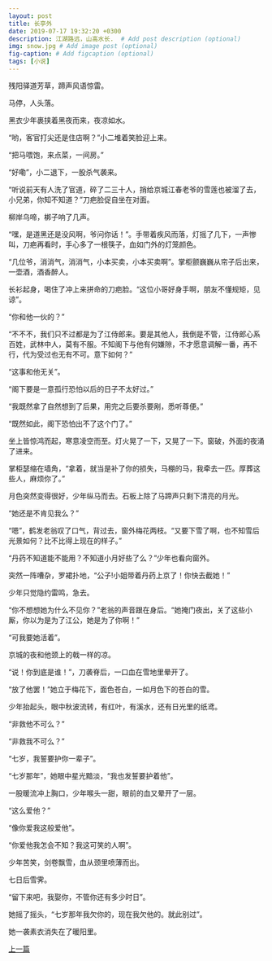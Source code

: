 ```yaml
---
layout: post
title: 长亭外
date: 2019-07-17 19:32:20 +0300
description: 江湖路远，山高水长.  # Add post description (optional)
img: snow.jpg # Add image post (optional)
fig-caption: # Add figcaption (optional)
tags: [小说]
---
```


残阳驿道芳草，蹄声风语惊雷。

马停，人头落。

黑衣少年裹挟着黑夜而来，夜凉如水。

“哟，客官打尖还是住店啊？”小二堆着笑脸迎上来。

“把马喂饱，来点菜，一间房。”

“好嘞”，小二退下，一股杀气袭来。

“听说前天有人洗了官道，碎了二三十人，捎给京城江春老爷的雪莲也被溜了去，小兄弟，你知不知道？”刀疤脸促自坐在对面。

柳岸乌啼，梆子响了几声。

“嘿，是道黑还是没风啊，爷问你话！”。手带着疾风而落，灯摇了几下，一声惨叫，刀疤再看时，手心多了一根筷子，血如门外的灯笼颜色。

“几位爷，消消气，消消气，小本买卖，小本买卖啊”。掌柜颤巍巍从帘子后出来，一壶酒，酒香醉人。

长衫起身，喝住了冲上来拼命的刀疤脸。“这位小哥好身手啊，朋友不懂规矩，见谅”。

“你和他一伙的？”

“不不不，我们只不过都是为了江侍郎来。要是其他人，我倒是不管，江侍郎心系百姓，武林中人，莫有不服。不知阁下与他有何嫌隙，不才愿意调解一番，再不行，代为受过也无有不可。意下如何？”

“这事和他无关”。

“阁下要是一意孤行恐怕以后的日子不太好过。”

“我既然拿了自然想到了后果，用完之后要杀要剐，悉听尊便。”

“既然如此，阁下恐怕出不了这个门了。”

坐上皆惊鸿而起，寒意凌空而至。灯火晃了一下，又晃了一下。窗破，外面的夜涌了进来。

掌柜瑟缩在墙角，“拿着，就当是补了你的损失，马棚的马，我牵去一匹。厚葬这些人，麻烦你了。”

月色突然变得很好，少年纵马而去。石板上除了马蹄声只剩下清亮的月光。



“她还是不肯见我么？”

“嗯”，鹤发老翁叹了口气，背过去，窗外梅花两枝。“又要下雪了啊，也不知雪后光景如何？比不比得上现在的样子。”

“丹药不知道能不能用？不知道小月好些了么？”少年也看向窗外。

突然一阵嘈杂，罗裙扑地，“公子!小姐带着丹药上京了！你快去截她！”

少年只觉隐约雷鸣，急去。

“你不想想她为什么不见你？”老翁的声音跟在身后。“她掩门夜出，关了这些小厮，你以为是为了江公，她是为了你啊！”

“可我要她活着”。



京城的夜和他颈上的戟一样的凉。

“说！你到底是谁！”，刀袭脊后，一口血在雪地里晕开了。

“放了他罢！”她立于梅花下，面色苍白，一如月色下的苍白的雪。

少年抬起头，眼中秋波流转，有红叶，有溪水，还有日光里的纸鸢。

“非救他不可么？”

“非救我不可么？”

“七岁，我誓要护你一辈子”。

“七岁那年”，她眼中星光黯淡，“我也发誓要护着他”。

一股暖流冲上胸口，少年喉头一甜，眼前的血又晕开了一层。

“这么爱他？”

“像你爱我这般爱他”。

“你爱他我怎会不知？我这可笑的人啊”。

少年苦笑，剑卷飘雪，血从颈里喷薄而出。

 

七日后雪霁。

“留下来吧，我娶你，不管你还有多少时日”。

她摇了摇头，“七岁那年我欠你的，现在我欠他的。就此别过”。

她一袭素衣消失在了暖阳里。

[上一篇](../writting3/) 